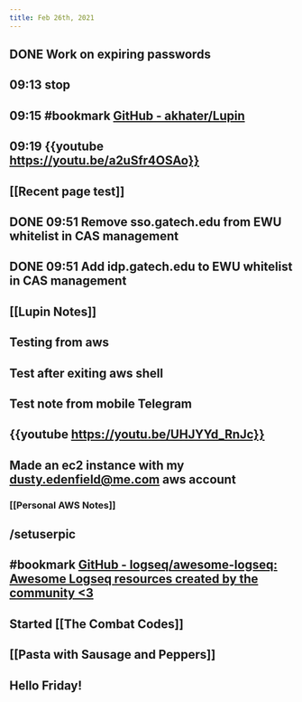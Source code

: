 ```yaml
---
title: Feb 26th, 2021
---
```


## DONE Work on expiring passwords
## 09:13 stop
## 09:15 #bookmark [GitHub - akhater/Lupin](https://github.com/akhater/Lupin)
## 09:19 {{youtube https://youtu.be/a2uSfr4OSAo}}
## [[Recent page test]]
## DONE 09:51 Remove sso.gatech.edu from EWU whitelist in CAS management
## DONE 09:51 Add idp.gatech.edu to EWU whitelist in CAS management
## [[Lupin Notes]]
## Testing from aws
## Test after exiting aws shell
## Test note from mobile Telegram
## {{youtube https://youtu.be/UHJYYd_RnJc}}
## Made an ec2 instance with my dusty.edenfield@me.com aws account
### [[Personal AWS Notes]]
## /setuserpic
## #bookmark [GitHub - logseq/awesome-logseq: Awesome Logseq resources created by the community &lt;3](https://github.com/logseq/awesome-logseq)
## Started [[The Combat Codes]]
## [[Pasta with Sausage and Peppers]]
## Hello Friday!
